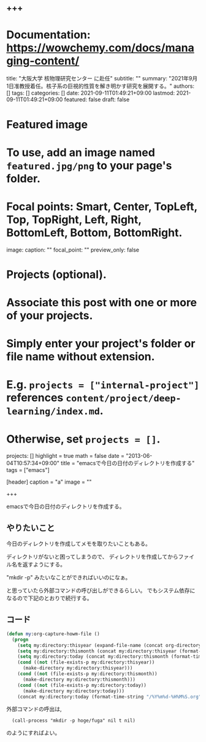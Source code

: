 +++
---
# Documentation: https://wowchemy.com/docs/managing-content/

title: "大阪大学 核物理研究センター に赴任"
subtitle: ""
summary: "2021年9月1日准教授着任。核子系の巨視的性質を解き明かす研究を展開する。"
authors: []
tags: []
categories: []
date: 2021-09-11T01:49:21+09:00
lastmod: 2021-09-11T01:49:21+09:00
featured: false
draft: false

# Featured image
# To use, add an image named `featured.jpg/png` to your page's folder.
# Focal points: Smart, Center, TopLeft, Top, TopRight, Left, Right, BottomLeft, Bottom, BottomRight.
image:
  caption: ""
  focal_point: ""
  preview_only: false

# Projects (optional).
#   Associate this post with one or more of your projects.
#   Simply enter your project's folder or file name without extension.
#   E.g. `projects = ["internal-project"]` references `content/project/deep-learning/index.md`.
#   Otherwise, set `projects = []`.
projects: []
highlight = true
math = false
date = "2013-06-04T10:57:34+09:00"
title = "emacsで今日の日付のディレクトリを作成する"
tags = ["emacs"]

[header]
  caption = "a"
  image = ""

+++

emacsで今日の日付のディレクトリを作成する。
<!--more-->

## やりたいこと
  今日のディレクトリを作成してメモを取りたいこともある。

  ディレクトリがないと困ってしまうので、  ディレクトリを作成してからファイル名を返すようにする。

  "mkdir -p" みたいなことができればいいのになぁ。

  と思っていたら外部コマンドの呼び出しができるらしい。  でもシステム依存になるので下記のとおりで続行する。
## コード
```el
(defun my:org-capture-howm-file ()
  (progn
    (setq my:directory:thisyear (expand-file-name (concat org-directory (format-time-string "/howm/%Y"))))
    (setq my:directory:thismonth (concat my:directory:thisyear (format-time-string "/%m")))
    (setq my:directory:today (concat my:directory:thismonth (format-time-string "/%d")))
    (cond ((not (file-exists-p my:directory:thisyear))
	  (make-directory my:directory:thisyear)))
    (cond ((not (file-exists-p my:directory:thismonth))
	  (make-directory my:directory:thismonth)))
    (cond ((not (file-exists-p my:directory:today))
	  (make-directory my:directory:today)))
    (concat my:directory:today (format-time-string "/%Y%m%d-%H%M%S.org"))))
```

  外部コマンドの呼出は,
```el:
  (call-process "mkdir -p hoge/fuga" nil t nil)
```
  のようにすればよい。
